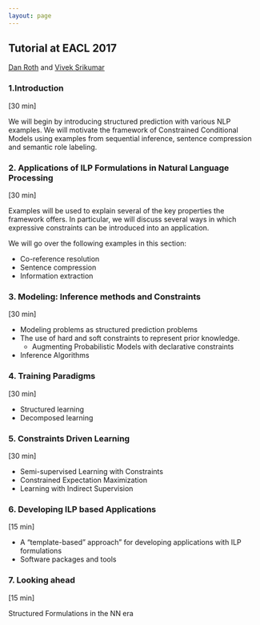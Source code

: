 ```yaml
---
layout: page
---
```


## Tutorial at EACL 2017

[Dan Roth](http://l2r.cs.illinois.edu) and [Vivek Srikumar](http://svivek.com)

### 1.Introduction

[30 min]

We will begin by introducing structured prediction with various NLP
examples. We will motivate the framework of Constrained Conditional
Models using examples from sequential inference, sentence compression
and semantic role labeling.


### 2. Applications of ILP Formulations in Natural Language Processing 

[30 min]

Examples will be used to explain several of the key properties the
framework offers. In particular, we will discuss several ways in which
expressive constraints can be introduced into an application.

We will go over the following examples in this section:

- Co-reference resolution
- Sentence compression
- Information extraction

### 3. Modeling: Inference methods and Constraints 

[30 min]

- Modeling problems as structured prediction problems
- The use of hard and soft constraints to represent prior knowledge.
   - Augmenting Probabilistic Models with declarative constraints
- Inference Algorithms


### 4. Training Paradigms 

[30 min]

- Structured learning
- Decomposed learning

### 5. Constraints Driven Learning 

[30 min]
- Semi-supervised Learning with Constraints
- Constrained Expectation Maximization
- Learning with Indirect Supervision


### 6. Developing ILP based Applications 
[15 min]

- A “template-based” approach” for developing applications with ILP formulations
- Software packages and tools 

### 7. Looking ahead 
[15 min]

Structured Formulations in the NN era

